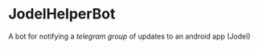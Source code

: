 JodelHelperBot
==============
A bot for notifying a *telegram group* of updates to an android app (Jodel)

